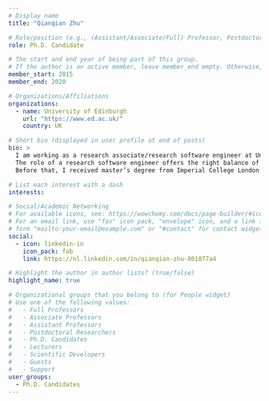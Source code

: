 ```yaml
---
# Display name
title: "Qianqian Zhu"

# Role/position (e.g., (Assistant/Associate/Full) Professor, Postdoctoral Researchers, Ph.D. Candidate)
role: Ph.D. Candidate

# The start and end year of being part of this group.
# If the author is an active member, leave member_end empty. Otherwise, fill in.
member_start: 2015
member_end: 2020

# Organizations/Affiliations
organizations:
  - name: University of Edinburgh
    url: "https://www.ed.ac.uk/"
    country: UK

# Short bio (displayed in user profile at end of posts)
bio: >
  I am working as a research associate/research software engineer at University of Edinburgh.
  The role of a research software engineer offers the right balance of research and practice for me. As a research software engineer, I can always learn new things from different research domains; meanwhile, I can apply my knowledge of software engineering to develop a high quality, reliable and maintainable software.
  Before that, I received master’s degree from Imperial College London in 2014 and PhD degree in Software Engineering from Delft University of Technology in 2020.

# List each interest with a dash
interests:

# Social/Academic Networking
# For available icons, see: https://wowchemy.com/docs/page-builder/#icons
# For an email link, use "fas" icon pack, "envelope" icon, and a link in the
# form "mailto:your-email@example.com" or "#contact" for contact widget.
social:
  - icon: linkedin-in
    icon_pack: fab
    link: https://nl.linkedin.com/in/qianqian-zhu-801077a4

# Highlight the author in author lists? (true/false)
highlight_name: true

# Organizational groups that you belong to (for People widget)
# Use one of the following values: 
#   - Full Professors
#   - Associate Professors
#   - Assistant Professors
#   - Postdoctoral Researchers
#   - Ph.D. Candidates
#   - Lecturers
#   - Scientific Developers
#   - Guests
#   - Support
user_groups:
  - Ph.D. Candidates
---
```

